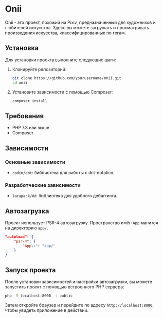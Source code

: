 # Onii

Onii - это проект, похожий на Pixiv, предназначенный для художников и любителей искусства. Здесь вы можете загружать и просматривать произведения искусства, классифицированные по тегам.

## Установка

Для установки проекта выполните следующие шаги:

1. Клонируйте репозиторий:
    ```sh
    git clone https://github.com/yourusername/onii.git
    cd onii
    ```

2. Установите зависимости с помощью Composer:
    ```sh
    composer install
    ```

## Требования

- PHP 7.3 или выше
- Composer

## Зависимости

### Основные зависимости

- `codin/dot`: библиотека для работы с dot-notation.

### Разработческие зависимости

- `larapack/dd`: библиотека для удобного дебаггинга.

## Автозагрузка

Проект использует PSR-4 автозагрузку. Пространство имён `App` мапится на директорию `app/`.

```json
"autoload": {
    "psr-4": {
        "App\\": "app/"
    }
}
```

## Запуск проекта

После установки зависимостей и настройки автозагрузки, вы можете запустить проект с помощью встроенного PHP сервера:

```sh
php -S localhost:8000 -t public
```

Затем откройте браузер и перейдите по адресу `http://localhost:8000`, чтобы увидеть приложение в действии.
